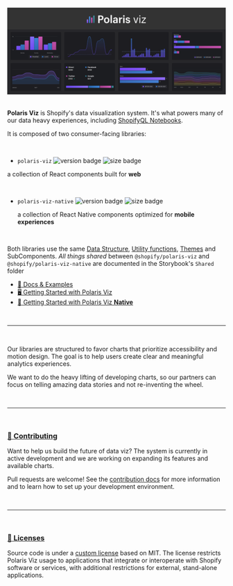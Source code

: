 <a name="polaris-viz" href="#polaris-viz"><img src="./public/polaris_viz_header.png" alt="Polaris viz" /></a><br/><br/>

**Polaris Viz** is Shopify's data visualization system. It's what powers many of our data heavy experiences, including [ShopifyQL Notebooks](https://shopify.engineering/shopify-commerce-data-querying-language-shopifyql).

It is composed of two consumer-facing libraries:

<br/>

-  `polaris-viz`
![version badge](https://img.shields.io/npm/v/@shopify/polaris-viz)
![size badge](https://img.shields.io/bundlephobia/minzip/@shopify/polaris-viz)

 a collection of React components built for **web**

<br/>

- `polaris-viz-native`
![version badge](https://img.shields.io/npm/v/@shopify/polaris-viz-native)
![size badge](https://img.shields.io/bundlephobia/minzip/@shopify/polaris-viz-native)

  a collection of React Native components optimized for **mobile experiences**

<br/>

Both libraries use the same [Data Structure](https://polaris-viz.shopify.com/?path=/docs/shared-data-structure--page), [Utility functions](https://polaris-viz.shopify.com/?path=/docs/shared-utilities-accessibility-color-vision-events--page), [Themes](https://polaris-viz.shopify.com/?path=/docs/shared-themes-default-themes--page) and SubComponents. _All things shared_ between `@shopify/polaris-viz` and `@shopify/polaris-viz-native` are documented in the Storybook's `Shared` folder


- [📓 Docs & Examples](https://polaris-viz.shopify.com/)
- [🖥 Getting Started with Polaris Viz](https://polaris-viz.shopify.com/?path=/docs/polaris-viz-getting-started--page)
- [📱 Getting Started with Polaris Viz **Native**](https://polaris-viz.shopify.com/?path=/docs/polaris-viz-native-getting-started--page)




<br/>
<hr/>
<br/>

Our libraries are structured to favor charts that prioritize accessibility and motion design. The goal is to help users create clear and meaningful analytics experiences.

We want to do the heavy lifting of developing charts, so our partners can focus on telling amazing data stories and not re-inventing the wheel.

<br/>
<hr/>
<br/>

<a name="contributing" href="#contributing">
  <h3>🤝 Contributing</h3>
</a>


Want to help us build the future of data viz?
The system is currently in active development and we are working on expanding its features and available charts.

Pull requests are welcome! See the [contribution docs](https://github.com/Shopify/polaris-viz/blob/master/CONTRIBUTING.md) for more information and to learn how to set up your development environment.


<br/>
<hr/>
<br/>
<a name="licenses" href="#licenses">
  <h3>📃 Licenses</h3>
</a>

 Source code is under a [custom license](https://github.com/Shopify/polaris-viz/blob/main/LICENSE.md) based on MIT. The license restricts Polaris Viz usage to applications that integrate or interoperate with Shopify software or services, with additional restrictions for external, stand-alone applications.
